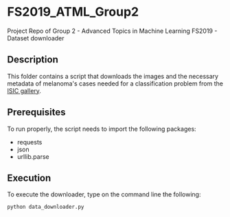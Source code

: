 # FS2019_ATML_Group2
Project Repo of Group 2 - Advanced Topics in Machine Learning FS2019 - Dataset downloader

## Description

This folder contains a script that downloads the images and the necessary metadata of melanoma's cases needed for a classification problem from the [ISIC gallery](https://www.isic-archive.com/#!/topWithHeader/onlyHeaderTop/gallery). 

## Prerequisites

To run properly, the script needs to import the following packages:
- requests
- json
- urllib.parse

## Execution

To execute the downloader, type on the command line the following: 
```python
python data_downloader.py
```
